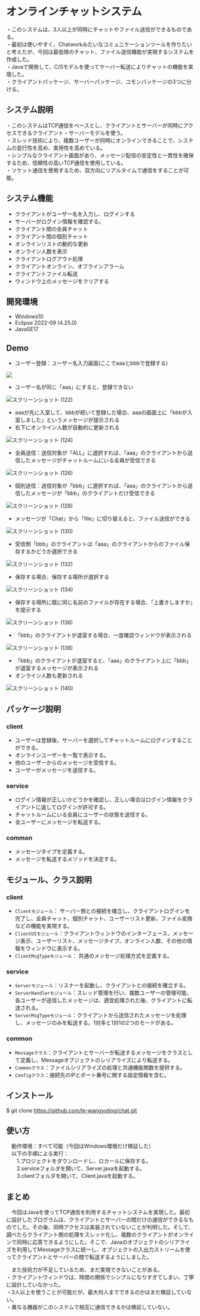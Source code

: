 # オンラインチャットシステム

 ・このシステムは、3人以上が同時にチャットやファイル送信ができるものである。  
 ・最初は使いやすく、Chatworkみたいなコミュニケーションツールを作りたいと考えたが、今回は最低限のチャット、ファイル送信機能が実現するシステムを作成した。   
・Javaで開発して、C/Sモデルを使ってサーバー転送によりチャットの機能を実現した。  
・クライアントパッケージ、サーバーパッケージ、コモンパッケージの3つに分ける。

## システム説明
  
 ・このシステムはTCP通信をベースとし、クライアントとサーバーが同時にアクセスできるクライアント・サーバーモデルを使う。  
 ・スレッド技術により、複数ユーザーが同時にオンラインできることで、システムの並行性を高め、実用性を高めている。  
 ・シンプルなクライアント画面があり、メッセージ配信の安定性と一貫性を確保するため、信頼性の高いTCP通信を使用している。  
 ・ソケット通信を使用するため、双方向にリアルタイムで通信をすることが可能。  

## システム機能  

  - クライアントがユーザー名を入力し、ログインする    
  - サーバーがログイン情報を確認する。  
  - クライアント間の全員チャット  
  - クライアント間の個別チャット  
  - オンラインリストの動的な更新  
  - オンライン人数を表示  
  - クライアントログアウト処理  
  - クライアントオンライン、オフラインアラーム  
  - クライアントファイル転送
  - ウィンドウ上のメッセージをクリアする

## 開発環境
 - Windows10
 - Eclipse 2022-09 (4.25.0)  
 - JavaSE17
  
## Demo 
- ユーザー登録：ユーザー名入力画面(ここでaaaとbbbで登録する)      

![](https://user-images.githubusercontent.com/108509511/208335136-0af5c656-943a-46c9-877c-41a32d978c37.png)

- ユーザー名が同じ「aaa」にすると、登録できない    

![スクリーンショット (122)](https://user-images.githubusercontent.com/108509511/208356559-27930950-1cd8-480d-96dd-1534c5e0f6d6.png)

- aaaが先に入室して、bbbが続いて登録した場合、aaaの画面上に「bbbが入室しました」というメッセージが提示される  
- 右下にオンライン人数が自動的に更新される    

![スクリーンショット (124)](https://user-images.githubusercontent.com/108509511/208358887-891bd77f-0d2a-41ee-bda2-ed2abf1dd13e.png)

- 全員送信：送信対象が「ALL」に選択すれば、「aaa」のクライアントから送信したメッセージがチャットルームにいる全員が受信できる  

![スクリーンショット (126)](https://user-images.githubusercontent.com/108509511/208359586-3bcd8893-e026-4184-9b4b-b59e5b084957.png)

- 個別送信：送信対象が「bbb」に選択すれば、「aaa」のクライアントから送信したメッセージが「bbb」のクライアントだけ受信できる    

![スクリーンショット (128)](https://user-images.githubusercontent.com/108509511/208362232-803fef76-215d-4fdd-87fb-2bc5d391b71f.png)

- メッセージが「Chat」から「file」に切り替えると、ファイル送信ができる    

![スクリーンショット (130)](https://user-images.githubusercontent.com/108509511/208366817-407b275f-356c-4410-a22c-bedf7f02ffe4.png)

- 受信側「bbb」のクライアントは「aaa」のクライアントからのファイル保存するかどうか選択できる    

![スクリーンショット (132)](https://user-images.githubusercontent.com/108509511/208367283-1c1aaf30-871b-441c-b07d-e71456e8d572.png)

- 保存する場合、保存する場所が選択する    

![スクリーンショット (134)](https://user-images.githubusercontent.com/108509511/208367691-575dfa3a-5519-40b3-9442-2a32beba13eb.png)

- 保存する場所に既に同じ名前のファイルが存在する場合、「上書きしますか」を提示する    

![スクリーンショット (136)](https://user-images.githubusercontent.com/108509511/208368097-3e56ff99-c6af-49ad-a4e1-115a4bfd87a1.png)

- 「bbb」のクライアントが退室する場合、一度確認ウィンドウが表示される    

![スクリーンショット (138)](https://user-images.githubusercontent.com/108509511/208371251-e585c3a6-42b6-430b-82d2-ceec12a3837a.png)

- 「bbb」のクライアントが退室すると、「aaa」のクライアント上に「bbb」が退室するメッセージが表示される  
- オンライン人数も更新される    

![スクリーンショット (140)](https://user-images.githubusercontent.com/108509511/208371715-0a5ea36c-7094-4cf4-a8e7-ceeca42ca98c.png)



## パッケージ説明 
### client    
- ユーザーは登録後、サーバーを選択してチャットルームにログインすることができる。
- オンラインユーザーを一覧で表示する。
- 他のユーザーからのメッセージを受信する。
- ユーザーがメッセージを送信する。  

### service  
- ログイン情報が正しいかどうかを確認し、正しい場合はログイン情報をクライアントに返してログインが許可する。  
- チャットルームにいる全員にユーザーの状態を送信する。
- 全ユーザーにメッセージを転送する。  

### common  
- メッセージタイプを定義する。
- メッセージを転送するメソッドを決定する。
  
 ## モジュール、クラス説明
### client  
- `Clientモジュール`： サーバー側との接続を確立し、クライアントログインを完了し、全員チャット、個別チャット、ユーザーリスト更新、ファイル変換などの機能を実現する。  
- `ClientUIモジュール`：クライアントウィンドウのインターフェース、メッセージ表示、ユーザーリスト、メッセージタイプ、オンライン人数、その他の情報をウィンドウに表示する。  
- `ClientMsgTypeモジュール`： 共通のメッセージ処理方式を定義する。 

### service    
- `Serverモジュール`：リスナーを起動し、クライアントとの接続を確立する。  
- `ServerHandlerモジュール`：スレッド管理を行い、複数ユーザーの管理可能、各ユーザーが送信したメッセージは、適宜処理された後、クライアントに転送される。  
- `ServerMsgTypeモジュール`：クライアントから送信されたメッセージを処理し、メッセージのみを転送する。1対多と1対1の2つのモードがある。  

### common  
- `Messageクラス`：クライアントとサーバーが転送するメッセージをクラスとして定義し、Messageオブジェクトのシリアライズにより転送する。    
- `Commonクラス`：ファイルシリアライズの処理と共通機能関数を提供する。  
- `Configクラス`：接続先のIPとポート番号に関する設定情報を含む。  

## インストール
$ git clone https://github.com/le-wangyuting/chat.git

## 使い方
　動作環境：すべて可能（今回はWindows環境だけ検証した）  
　以下の手順による実行：  
　　1.プロジェクトをダウンロードし、ロカールに保存する。  
   　　2.serviceフォルダを開いて、Server.javaを起動する。  
  　　3.clientフォルダを開いて、Client.javaを起動する。

## まとめ  
 　今回はJavaを使ってTCP通信を利用するチャットシステムを実現した。最初に設計したプログラムは、クライアントとサーバーの間だけの通信ができるなものでした。その後、同時アクセスは実装されていないことが判明した。そして、調べたらクライアント側の処理をスレッド化し、複数のクライアントがオンラインで同時に応答できるようにした。そこで、Javaのオブジェクトのシリアライズを利用してMessageクラスに統一し、オブジェクトの入出力ストリームを使ってクライアントとサーバーの間で転送するようにしました。

 　また技術力が不足しているため、まだ実現できないことがある。  
・クライアントウィンドウは、時間の関係でシンプルになりすぎてしまい、丁寧に設計していなかった。  
・3人以上を使うことが可能だが、最大何人までできるのかはまだ検証していない。    
・異なる機器がこのシステムで相互に通信できるかは検証していない。    

 
